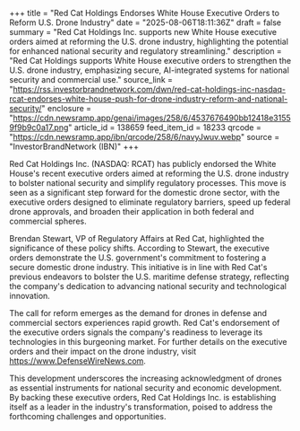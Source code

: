 +++
title = "Red Cat Holdings Endorses White House Executive Orders to Reform U.S. Drone Industry"
date = "2025-08-06T18:11:36Z"
draft = false
summary = "Red Cat Holdings Inc. supports new White House executive orders aimed at reforming the U.S. drone industry, highlighting the potential for enhanced national security and regulatory streamlining."
description = "Red Cat Holdings supports White House executive orders to strengthen the U.S. drone industry, emphasizing secure, AI-integrated systems for national security and commercial use."
source_link = "https://rss.investorbrandnetwork.com/dwn/red-cat-holdings-inc-nasdaq-rcat-endorses-white-house-push-for-drone-industry-reform-and-national-security/"
enclosure = "https://cdn.newsramp.app/genai/images/258/6/4537676490bb12418e31559f9b9c0a17.png"
article_id = 138659
feed_item_id = 18233
qrcode = "https://cdn.newsramp.app/ibn/qrcode/258/6/navyJwuv.webp"
source = "InvestorBrandNetwork (IBN)"
+++

<p>Red Cat Holdings Inc. (NASDAQ: RCAT) has publicly endorsed the White House's recent executive orders aimed at reforming the U.S. drone industry to bolster national security and simplify regulatory processes. This move is seen as a significant step forward for the domestic drone sector, with the executive orders designed to eliminate regulatory barriers, speed up federal drone approvals, and broaden their application in both federal and commercial spheres.</p><p>Brendan Stewart, VP of Regulatory Affairs at Red Cat, highlighted the significance of these policy shifts. According to Stewart, the executive orders demonstrate the U.S. government's commitment to fostering a secure domestic drone industry. This initiative is in line with Red Cat's previous endeavors to bolster the U.S. maritime defense strategy, reflecting the company's dedication to advancing national security and technological innovation.</p><p>The call for reform emerges as the demand for drones in defense and commercial sectors experiences rapid growth. Red Cat's endorsement of the executive orders signals the company's readiness to leverage its technologies in this burgeoning market. For further details on the executive orders and their impact on the drone industry, visit <a href='https://www.DefenseWireNews.com' rel='nofollow' target='_blank'>https://www.DefenseWireNews.com</a>.</p><p>This development underscores the increasing acknowledgment of drones as essential instruments for national security and economic development. By backing these executive orders, Red Cat Holdings Inc. is establishing itself as a leader in the industry's transformation, poised to address the forthcoming challenges and opportunities.</p>